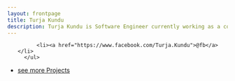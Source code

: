```yaml
---
layout: frontpage
title: Turja Kundu
description: Turja Kundu is Software Engineer currently working as a contract based Developer with Sparkmind Technologies.He received a B.Sc in Computer Science and Engineering in 2012,from BUET.  
---
```



<div class="navbar">
  <div class="navbar-inner">
      <ul class="nav">
 
          <li><a href="https://www.facebook.com/Turja.Kundu">@fb</a></li>
      </ul>
  </div>
</div>


<div class="navbar">
  <div class="navbar-inner">
      <ul class="nav">
          <li><a href="">see more Projects</a></li>
      </ul>
  </div>
</div>
